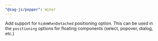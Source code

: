 ```yaml
---
"@zag-js/popper": minor
---
```


Add support for `hideWhenDetached` positioning option. This can be used in the `positioning` options for floating
components (select, popover, dialog, etc.)
